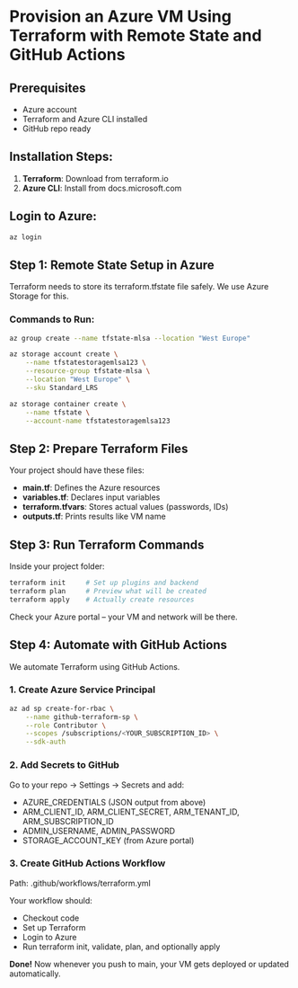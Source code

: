 # Provision an Azure VM Using Terraform with Remote State and GitHub Actions

## Prerequisites
- Azure account
- Terraform and Azure CLI installed
- GitHub repo ready

## Installation Steps:
1. **Terraform**: Download from terraform.io
2. **Azure CLI**: Install from docs.microsoft.com

## Login to Azure:
```bash
az login
```

## Step 1: Remote State Setup in Azure
Terraform needs to store its terraform.tfstate file safely.
We use Azure Storage for this.

### Commands to Run:
```bash
az group create --name tfstate-mlsa --location "West Europe"

az storage account create \
    --name tfstatestoragemlsa123 \
    --resource-group tfstate-mlsa \
    --location "West Europe" \
    --sku Standard_LRS

az storage container create \
    --name tfstate \
    --account-name tfstatestoragemlsa123
```

## Step 2: Prepare Terraform Files
Your project should have these files:
- **main.tf**: Defines the Azure resources
- **variables.tf**: Declares input variables
- **terraform.tfvars**: Stores actual values (passwords, IDs)
- **outputs.tf**: Prints results like VM name

## Step 3: Run Terraform Commands
Inside your project folder:
```bash
terraform init     # Set up plugins and backend
terraform plan     # Preview what will be created
terraform apply    # Actually create resources
```
Check your Azure portal – your VM and network will be there.

## Step 4: Automate with GitHub Actions
We automate Terraform using GitHub Actions.

### 1. Create Azure Service Principal
```bash
az ad sp create-for-rbac \
    --name github-terraform-sp \
    --role Contributor \
    --scopes /subscriptions/<YOUR_SUBSCRIPTION_ID> \
    --sdk-auth
```

### 2. Add Secrets to GitHub
Go to your repo → Settings → Secrets and add:
- AZURE_CREDENTIALS (JSON output from above)
- ARM_CLIENT_ID, ARM_CLIENT_SECRET, ARM_TENANT_ID, ARM_SUBSCRIPTION_ID
- ADMIN_USERNAME, ADMIN_PASSWORD
- STORAGE_ACCOUNT_KEY (from Azure portal)

### 3. Create GitHub Actions Workflow
Path: .github/workflows/terraform.yml

Your workflow should:
- Checkout code
- Set up Terraform
- Login to Azure
- Run terraform init, validate, plan, and optionally apply

**Done!**
Now whenever you push to main, your VM gets deployed or updated automatically.
